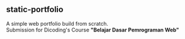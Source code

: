 ## static-portfolio

A simple web portfolio build from scratch.<br>
Submission for Dicoding's Course **"Belajar Dasar Pemrograman Web"**
